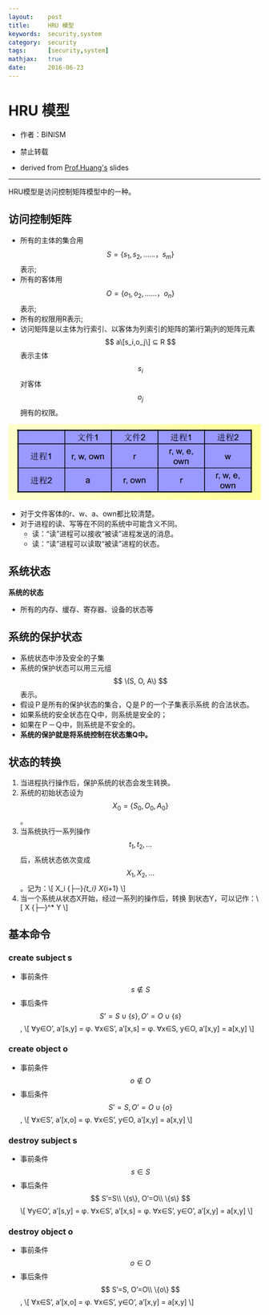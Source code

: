 ```yaml
---
layout:    post
title:     HRU 模型
keywords:  security,system
category:  security
tags:      [security,system]
mathjax:   true
date:      2016-06-23
---
```


# HRU 模型
* 作者：BINISM

* 禁止转载

* derived from [Prof.Huang's](http://cs.nju.edu.cn/huanghao/) slides

---

HRU模型是访问控制矩阵模型中的一种。

## 访问控制矩阵

* 所有的主体的集合用$$ S=\{s_1,s_2, ……，s_m\} $$ 表示;
* 所有的客体用$$ O =\{o_1,o_2,……，o_n\} $$表示;
* 所有的权限用R表示;
* 访问矩阵是以主体为行索引、以客体为列索引的矩阵的第i行第j列的矩阵元素$$ a\[s_i,o_j\] ⊆ R $$表示主体$$ s_i $$对客体$$ o_j $$拥有的权限。

![](/images/images/security/HRU-pic1.png)

* 对于文件客体的r、w、a、own都比较清楚。
* 对于进程的读、写等在不同的系统中可能含义不同。
  * 读：“读”进程可以接收“被读”进程发送的消息。
  * 读：“读”进程可以读取“被读”进程的状态。

## 系统状态
**系统的状态**

* 所有的内存、缓存、寄存器、设备的状态等

## 系统的保护状态

* 系统状态中涉及安全的子集
* 系统的保护状态可以用三元组$$ \(S, O, A\) $$表示。
* 假设Ｐ是所有的保护状态的集合，Ｑ是Ｐ的一个子集表示系统
的合法状态。
* 如果系统的安全状态在Ｑ中，则系统是安全的；
* 如果在Ｐ－Ｑ中，则系统是不安全的。
* **系统的保护就是将系统控制在状态集Q中。**

## 状态的转换

1. 当进程执行操作后，保护系统的状态会发生转换。
2. 系统的初始状态设为$$ X_0=\{S_0,O_0,A_0\} $$。
3. 当系统执行一系列操作$$ t_1,t_2,… $$后，系统状态依次变成$$ X_1,X_2,… $$。记为：\\[ X_i {├─}_{t_i} X_{i+1} \\]
4. 当一个系统从状态X开始，经过一系列的操作后，转换
到状态Y，可以记作：\\[ X {├─}^* Y \\]

## 基本命令

### create subject s

* 事前条件$$ s ∉S $$
* 事后条件$$ S’=S∪\{s\}, O’=O∪\{s\} $$,
\\[ ∀y∈O’, a’\[s,y\] = φ.
∀x∈S’, a’\[x,s\] = φ.
∀x∈S, y∈O, a’\[x,y\] = a\[x,y\] \\]

### create object o

* 事前条件$$ o ∉ O $$
* 事后条件$$ S’= S, O’= O ∪ \{o\} $$ ,
\\[ ∀x∈S’, a’\[x,o\] = φ.
∀x∈S’, y∈O, a’\[x,y\] = a\[x,y\] \\]

### destroy subject s

* 事前条件$$ s ∈ S $$
* 事后条件$$ S’=S\\ \{s\}, O’=O\\ \{s\} $$
\\[ ∀y∈O’, a’\[s,y\] = φ.
∀x∈S’, a’\[x,s\] = φ.
∀x∈S’, y∈O’, a’\[x,y\] = a\[x,y\] \\]

### destroy object o
* 事前条件$$ o ∈ O $$
* 事后条件$$ S’=S, O’=O\\ \{o\} $$,
\\[ ∀x∈S’, a’\[x,o\] = φ.
∀x∈S’, y∈O’, a’\[x,y\] = a\[x,y\] \\]
